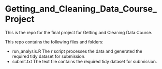 # Getting_and_Cleaning_Data_Course_Project
This is the repo for the final project for Getting and Cleaning Data Course.

This repo contains the following files and folders:

* run_analysis.R The r script processes the data and generated the required tidy dataset for submission.
* submit.txt The text file contains the required tidy dataset for submission.


